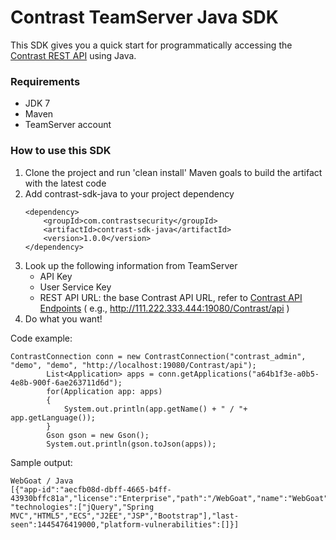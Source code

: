 # Contrast TeamServer Java SDK
This SDK gives you a quick start for programmatically accessing the [Contrast REST API](https://docs.contrastsecurity.com/dev_api1.html) using Java.

### Requirements
* JDK 7
* Maven
* TeamServer account
    
### How to use this SDK
1. Clone the project and run 'clean install' Maven goals to build the artifact with the latest code
2. Add contrast-sdk-java to your project dependency
    ```
    <dependency>
        <groupId>com.contrastsecurity</groupId>
        <artifactId>contrast-sdk-java</artifactId>
        <version>1.0.0</version>
    </dependency>
    ```
3. Look up the following information from TeamServer
    * API Key
    * User Service Key
    * REST API URL: the base Contrast API URL, refer to [Contrast API Endpoints]( https://support.contrastsecurity.com/entries/24184040-API-Endpoints) ( e.g., http://111.222.333.444:19080/Contrast/api )
4. Do what you want!

Code example:
```
ContrastConnection conn = new ContrastConnection("contrast_admin", "demo", "demo", "http://localhost:19080/Contrast/api");
		List<Application> apps = conn.getApplications("a64b1f3e-a0b5-4e8b-900f-6ae263711d6d");
		for(Application app: apps)
		{
			System.out.println(app.getName() + " / "+ app.getLanguage());
		}
		Gson gson = new Gson();
		System.out.println(gson.toJson(apps));
```

Sample output:
```
WebGoat / Java
[{"app-id":"aecfb08d-dbff-4665-b4ff-43930bffc81a","license":"Enterprise","path":"/WebGoat","name":"WebGoat","views":64,"language":"Java",
"technologies":["jQuery","Spring MVC","HTML5","ECS","J2EE","JSP","Bootstrap"],"last-seen":1445476419000,"platform-vulnerabilities":[]}]
```
